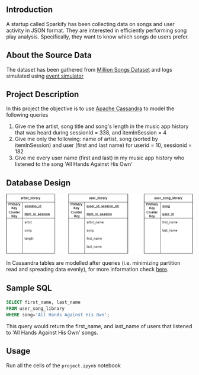 ## Introduction
A startup called Sparkify has been collecting data on songs and user activity in JSON format. They are interested in efficiently performing 
song play analysis. Specifically, they want to know which songs do users prefer.

## About the Source Data
The dataset has been gathered from [Million Songs Dataset](https://labrosa.ee.columbia.edu/millionsong/) and logs simulated using 
[event simulator](https://github.com/Interana/eventsim)

## Project Description

In this project the objective is to use [Apache Cassandra](https://cassandra.apache.org/) to model the following queries


1. Give me the artist, song title and song's length in the music app history that was heard during sessionId = 338, and itemInSession = 4
2. Give me only the following: name of artist, song (sorted by itemInSession) and user (first and last name) for userid = 10, sessionid = 182
3. Give me every user name (first and last) in my music app history who listened to the song 'All Hands Against His Own'


## Database Design
![Database design](db_design.png)

In Cassandra tables are  modelled after queries (i.e. minimizing partition read and spreading data evenly), for more information check [here](https://www.datastax.com/blog/basic-rules-cassandra-data-modeling).

## Sample SQL
~~~~sql
SELECT first_name, last_name 
FROM user_song_library 
WHERE song='All Hands Against His Own';
~~~~

This query would return the first_name, and last_name of users that listened to 'All Hands Against His Own' songs.

## Usage

Run all the cells of the `project.ipynb` notebook
